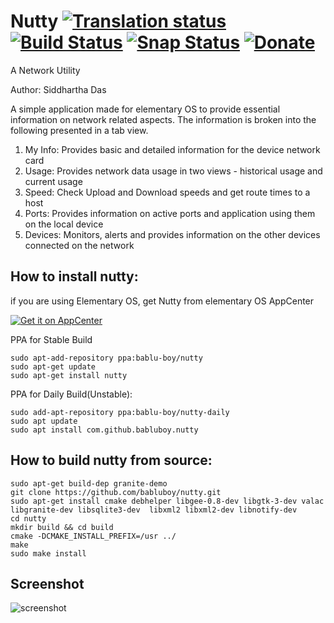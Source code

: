 # Nutty [![Translation status](https://hosted.weblate.org/widgets/nutty/-/svg-badge.svg)](https://hosted.weblate.org/engage/nutty/?utm_source=widget) [![Build Status](https://travis-ci.org/babluboy/nutty.svg?branch=master)](https://travis-ci.org/babluboy/nutty) [![Snap Status](https://build.snapcraft.io/badge/babluboy/nutty.svg)](https://build.snapcraft.io/user/babluboy/nutty) [![Donate](https://img.shields.io/badge/Donate-PayPal-green.svg)](https://www.paypal.com/cgi-bin/webscr?cmd=_s-xclick&hosted_button_id=FZP8GK839VGQC)
A Network Utility

Author: Siddhartha Das

A simple application made for elementary OS to provide essential information on network related aspects. The information is broken into the following presented in a tab view.<br>
1. My Info: Provides basic and detailed information for the device network card<br>
2. Usage: Provides network data usage in two views - historical usage and current usage<br>
3. Speed: Check Upload and Download speeds and get route times to a host<br>
4. Ports: Provides information on active ports and application using them on the local device<br>
5. Devices: Monitors, alerts and provides information on the other devices connected on the network<br>

## How to install nutty:
if you are using Elementary OS, get Nutty from elementary OS AppCenter

<a href="https://appcenter.elementary.io/com.github.babluboy.nutty"><img src="https://appcenter.elementary.io/badge.svg" alt="Get it on AppCenter"></a>
  
PPA for Stable Build
```shell
sudo apt-add-repository ppa:bablu-boy/nutty
sudo apt-get update
sudo apt-get install nutty
  ```

PPA for Daily Build(Unstable):
```shell
sudo add-apt-repository ppa:bablu-boy/nutty-daily
sudo apt update
sudo apt install com.github.babluboy.nutty
  ```
## How to build nutty from source:

```shell
sudo apt-get build-dep granite-demo
git clone https://github.com/babluboy/nutty.git
sudo apt-get install cmake debhelper libgee-0.8-dev libgtk-3-dev valac libgranite-dev libsqlite3-dev  libxml2 libxml2-dev libnotify-dev
cd nutty
mkdir build && cd build 
cmake -DCMAKE_INSTALL_PREFIX=/usr ../
make
sudo make install
```
## Screenshot

![screenshot](https://github.com/babluboy/nutty/blob/gh-pages/screenshots/Nutty_Device_Alert.png)
